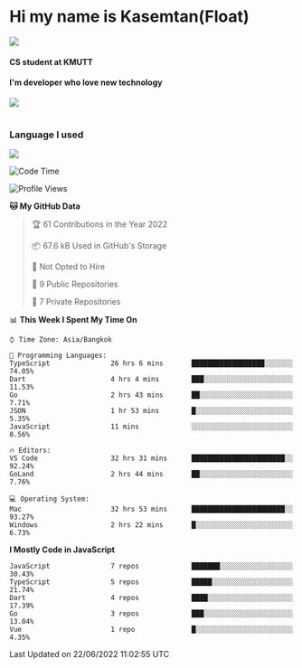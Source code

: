 # Hi my name is Kasemtan(Float)
![](https://64.media.tumblr.com/9c2a8f831efe8da556ffbf89cebb52c9/b86c1ab833a37e32-93/s1280x1920/d000dc22f75df64be2bc150f5fa69c4f6df6bb07.gifv)
#### CS student at KMUTT
#### I'm developer who love new technology
[![](https://github-readme-stats.vercel.app/api?username=FloatKasemtan&show_icons=true&theme=nightowl)]()
#
### Language I used
[![](https://github-readme-stats.vercel.app/api/top-langs/?username=FloatKasemtan&layout=compact&theme=nightowl)]()
<!--START_SECTION:waka-->
![Code Time](http://img.shields.io/badge/Code%20Time-490%20hrs%2020%20mins-blue)

![Profile Views](http://img.shields.io/badge/Profile%20Views-0-blue)

**🐱 My GitHub Data** 

> 🏆 61 Contributions in the Year 2022
 > 
> 📦 67.6 kB Used in GitHub's Storage 
 > 
> 🚫 Not Opted to Hire
 > 
> 📜 9 Public Repositories 
 > 
> 🔑 7 Private Repositories  
 > 
📊 **This Week I Spent My Time On** 

```text
⌚︎ Time Zone: Asia/Bangkok

💬 Programming Languages: 
TypeScript               26 hrs 6 mins       ██████████████████░░░░░░░   74.05% 
Dart                     4 hrs 4 mins        ███░░░░░░░░░░░░░░░░░░░░░░   11.53% 
Go                       2 hrs 43 mins       ██░░░░░░░░░░░░░░░░░░░░░░░   7.71% 
JSON                     1 hr 53 mins        █░░░░░░░░░░░░░░░░░░░░░░░░   5.35% 
JavaScript               11 mins             ░░░░░░░░░░░░░░░░░░░░░░░░░   0.56%

🔥 Editors: 
VS Code                  32 hrs 31 mins      ███████████████████████░░   92.24% 
GoLand                   2 hrs 44 mins       ██░░░░░░░░░░░░░░░░░░░░░░░   7.76%

💻 Operating System: 
Mac                      32 hrs 53 mins      ███████████████████████░░   93.27% 
Windows                  2 hrs 22 mins       █░░░░░░░░░░░░░░░░░░░░░░░░   6.73%

```

**I Mostly Code in JavaScript** 

```text
JavaScript               7 repos             ███████░░░░░░░░░░░░░░░░░░   30.43% 
TypeScript               5 repos             █████░░░░░░░░░░░░░░░░░░░░   21.74% 
Dart                     4 repos             ████░░░░░░░░░░░░░░░░░░░░░   17.39% 
Go                       3 repos             ███░░░░░░░░░░░░░░░░░░░░░░   13.04% 
Vue                      1 repo              █░░░░░░░░░░░░░░░░░░░░░░░░   4.35%

```



 Last Updated on 22/06/2022 11:02:55 UTC
<!--END_SECTION:waka-->
<!--
**FloatKasemtan/FloatKasemtan** is a ✨ _special_ ✨ repository because its `README.md` (this file) appears on your GitHub profile.

Here are some ideas to get you started:

- 🔭 I’m currently working on ...
- 🌱 I’m currently learning ...
- 👯 I’m looking to collaborate on ...
- 🤔 I’m looking for help with ...
- 💬 Ask me about ...
- 📫 How to reach me: ...
- 😄 Pronouns: ...
- ⚡ Fun fact: ...
-->
